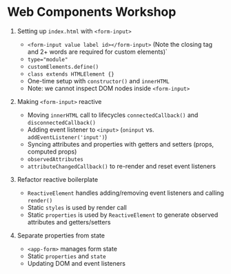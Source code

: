 # Web Components Workshop

1. Setting up `index.html` with `<form-input>`

   - `<form-input value label id></form-input>` (Note the closing tag and 2+ words are required for custom elements)`
   - `type="module"`
   - `customElements.define()`
   - `class extends HTMLElement {}`
   - One-time setup with `constructor()` and `innerHTML`
   - Note: we cannot inspect DOM nodes inside `<form-input>`

2. Making `<form-input>` reactive

   - Moving `innerHTML` call to lifecycles `connectedCallback()` and `disconnectedCallback()`
   - Adding event listener to `<input>` (`oninput` vs. `addEventListener('input')`)
   - Syncing attributes and properties with getters and setters (props, computed props)
   - `observedAttributes`
   - `attributeChangedCallback()` to re-render and reset event listeners

3. Refactor reactive boilerplate

   - `ReactiveElement` handles adding/removing event listeners and calling `render()`
   - Static `styles` is used by render call
   - Static `properties` is used by `ReactiveElement` to generate observed attributes and getters/setters

4. Separate properties from state
   - `<app-form>` manages form state
   - Static `properties` and `state`
   - Updating DOM and event listeners
